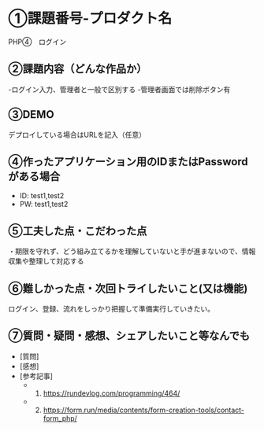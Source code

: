 # ①課題番号-プロダクト名
PHP④　ログイン

## ②課題内容（どんな作品か）

-ログイン入力、管理者と一般で区別する
-管理者画面では削除ボタン有

## ③DEMO

デプロイしている場合はURLを記入（任意）

## ④作ったアプリケーション用のIDまたはPasswordがある場合

- ID: test1,test2
- PW: test1,test2

## ⑤工夫した点・こだわった点

・期限を守れず、どう組み立てるかを理解していないと手が進まないので、情報収集や整理して対応する

## ⑥難しかった点・次回トライしたいこと(又は機能)

ログイン、登録、流れをしっかり把握して準備実行していきたい。

## ⑦質問・疑問・感想、シェアしたいこと等なんでも

- [質問]
- [感想]
- [参考記事]
  - 1. https://rundevlog.com/programming/464/
  - 2. https://form.run/media/contents/form-creation-tools/contact-form_php/
